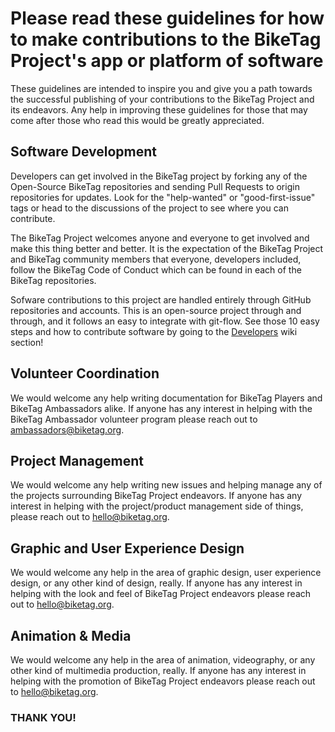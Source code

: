 # Please read these guidelines for how to make contributions to the BikeTag Project's app or platform of software

These guidelines are intended to inspire you and give you a path towards the successful publishing of your contributions to the BikeTag Project and its endeavors. Any help in improving these guidelines for those that may come after those who read this would be greatly appreciated.

## Software Development

Developers can get involved in the BikeTag project by forking any of the Open-Source BikeTag repositories and sending Pull Requests to origin repositories for updates. Look for the "help-wanted" or "good-first-issue" tags or head to the discussions of the project to see where you can contribute.

The BikeTag Project welcomes anyone and everyone to get involved and make this thing better and better. It is the expectation of the BikeTag Project and BikeTag community members that everyone, developers included, follow the BikeTag Code of Conduct which can be found in each of the BikeTag repositories.

Sofware contributions to this project are handled entirely through GitHub repositories and accounts. This is an open-source project through and through, and it follows an easy to integrate with git-flow. See those 10 easy steps and how to contribute software by going to the [Developers](https://github.com/KenEucker/biketag-vue/wiki/Developers) wiki section!

## Volunteer Coordination

We would welcome any help writing documentation for BikeTag Players and BikeTag Ambassadors alike. If anyone has any interest in helping with the BikeTag Ambassador volunteer program please reach out to [ambassadors@biketag.org](mailto:ambassadors@biketag.org).

## Project Management

We would welcome any help writing new issues and helping manage any of the projects surrounding BikeTag Project endeavors. If anyone has any interest in helping with the project/product management side of things, please reach out to [hello@biketag.org](mailto:hello@biketag.org).

## Graphic and User Experience Design

We would welcome any help in the area of graphic design, user experience design, or any other kind of design, really. If anyone has any interest in helping with the look and feel of BikeTag Project endeavors please reach out to [hello@biketag.org](mailto:hello@biketag.org).

## Animation & Media

We would welcome any help in the area of animation, videography, or any other kind of multimedia production, really. If anyone has any interest in helping with the promotion of BikeTag Project endeavors please reach out to [hello@biketag.org](mailto:hello@biketag.org).

### THANK YOU!
